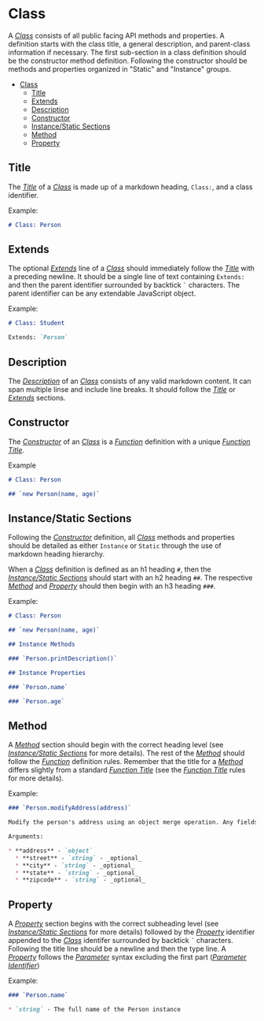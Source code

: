 # Class

A [*Class*](#class) consists of all public facing API methods and properties. A definition starts with the class title, a general description, and parent-class information if necessary. The first sub-section in a class definition should be the constructor method definition. Following the constructor should be methods and properties organized in "Static" and "Instance" groups.

* [Class](#class)
  * [Title](#title)
  * [Extends](#extends)
  * [Description](#description)
  * [Constructor](#constructor)
  * [Instance/Static Sections](#instancestatic-sections)
  * [Method](#method)
  * [Property](#property)

## Title

The [*Title*](#title) of a [*Class*](#class) is made up of a markdown heading, `Class:`, and a class identifier.

Example:

```md
# Class: Person
```

## Extends

The optional [*Extends*](#extends) line of a [*Class*](#class) should immediately follow the [*Title*](#title) with a preceding newline. It should be a single line of text containing `Extends:` and then the parent identifier surrounded by backtick `` ` `` characters. The parent identifier can be any extendable JavaScript object.

Example:

```md
# Class: Student

Extends: `Person`
```

## Description

The [*Description*](#description) of an [*Class*](#class) consists of any valid markdown content. It can span multiple linse and include line breaks. It should follow the [*Title*](#title) or [*Extends*](#extends) sections.

## Constructor

The [*Constructor*](#constructor) of an [*Class*](#class) is a [*Function*](./Function.md) definition with a unique [*Function Title*](./Function.md#title).

Example

```md
# Class: Person

## `new Person(name, age)`
```

## Instance/Static Sections

Following the [*Constructor*](#constructor) definition, all [*Class*](#class) methods and properties should be detailed as either `Instance` or `Static` through the use of markdown heading hierarchy.

When a [*Class*](#class) definition is defined as an h1 heading `#`, then the [*Instance/Static Sections*](#instancestatic-sections) should start with an h2 heading `##`. The respective [*Method*](#method) and [*Property*](#property) should then begin with an h3 heading `###`.

Example:

```md
# Class: Person

## `new Person(name, age)`

## Instance Methods

### `Person.printDescription()`

## Instance Properties

### `Person.name`

### `Person.age`

```

## Method

A [*Method*](#method) section should begin with the correct heading level (see [*Instance/Static Sections*](#instancestatic-sections) for more details). The rest of the [*Method*](#method) should follow the [*Function*](./Function.md) definition rules. Remember that the title for a [*Method*](#method) differs slightly from a standard [*Function Title*](./Function.md#title) (see the [*Function Title*](./Function.md#title) rules for more details).

Example:

```md
### `Person.modifyAddress(address)`

Modify the person's address using an object merge operation. Any fields specified in the argument will override the existing one.

Arguments:

* **address** - `object`
  * **street** - `string` - _optional_
  * **city** - `string` - _optional_
  * **state** - `string` - _optional_
  * **zipcode** - `string` - _optional_
```

## Property

A [*Property*](#property) section begins with the correct subheading level (see [*Instance/Static Sections*](#instancestatic-sections) for more details) followed by the [*Property*](#property) identifier appended to the [*Class*](#class) identifer surrounded by backtick `` ` `` characters. Following the title line should be a newline and then the type line. A [*Property*](#property) follows the [*Parameter*](./Parameter.md) syntax excluding the first part ([*Parameter Identifier*](#./Parameter.md#Identifier))

Example:

```md
### `Person.name`

* `string` - The full name of the Person instance
```
